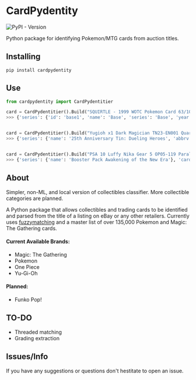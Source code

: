 # CardPydentity

![PyPI - Version](https://img.shields.io/pypi/v/cardpydentity)

Python package for identifying Pokemon/MTG cards from auction titles.   

## Installing

```
pip install cardpydentity
```

## Use

```python   
from cardpydentity import CardPydentitier

card = CardPydentitier().Build("SQUIRTLE - 1999 WOTC Pokemon Card 63/102 Non Holo - PSA 9.5)"
>>> {'series': {'id': 'base1', 'name': 'Base', 'series': 'Base', 'year': '1999', 'total_cards': 102, 'total_base': 102}, 'card': {'id': 'base1-63', 'name': 'Squirtle', 'number': '63', 'rarity': 'Common', 'set': 'base1'}, 'score': 92, 'match': '1999 63 102 Squirtle Common Base', 'grading': {'grade': 9.5, 'type': 'PSA'}}


card = CardPydentitier().Build("Yugioh x1 Dark Magician TN23-EN001 Quarter Century Secret Rare Lim Ed(Near Mint))"
>>> {'series': {'name': '25th Anniversary Tin: Dueling Heroes', 'abbrv': ['TN23']}, 'card': {'name': 'Dark Magician (Quarter Century Secret Rare)', 'set_name': '25th Anniversary Tin: Dueling Heroes', 'rarity': 'Quarter Century Secret Rare', 'number': 'EN001', 'abbrv': 'TN23'}, 'score': 84, 'match': 'EN001 Dark Magician (Quarter Century Secret Rare) Quarter Century Secret Rare TN23 25th Anniversary Tin: Dueling Heroes', 'grading': {'grade': "Near Mint", 'type': None}}


card = CardPydentitier().Build("PSA 10 Luffy Nika Gear 5 OP05-119 Parallel SEC New Era One Piece Card Japanese)"
>>> {'series': {'name': 'Booster Pack Awakening of the New Era'}, 'card': {'name': 'Monkey.D.Luffy', 'set': 'Booster Pack Awakening of the New Era', 'number': 'OP05-119', 'type': 'Character - the four emperors/straw hat crew strike'}, 'score': 60, 'match': 'OP05-119 Monkey.D.Luffy Booster Pack Awakening of the New Era', 'grading': {'grade': 10, 'type': 'PSA'}}

```

## About
Simpler, non-ML, and local version of collectibles classifier. More collectible categories are planned. 

A Python package that allows collectibles and trading cards to be identified and parsed from the title of a listing on eBay or any other retailers. Currently uses [fuzzymatching](https://en.wikipedia.org/wiki/Approximate_string_matching) and a master list of over 135,000 Pokemon and Magic: The Gathering cards.

#### Current Available Brands:
-   Magic: The Gathering
-   Pokemon
-   One Piece
-   Yu-Gi-Oh

#### Planned:
- Funko Pop!

## TO-DO
- Threaded matching
- Grading extraction

## Issues/Info

If you have any suggestions or questions don't hestitate to open an issue.
